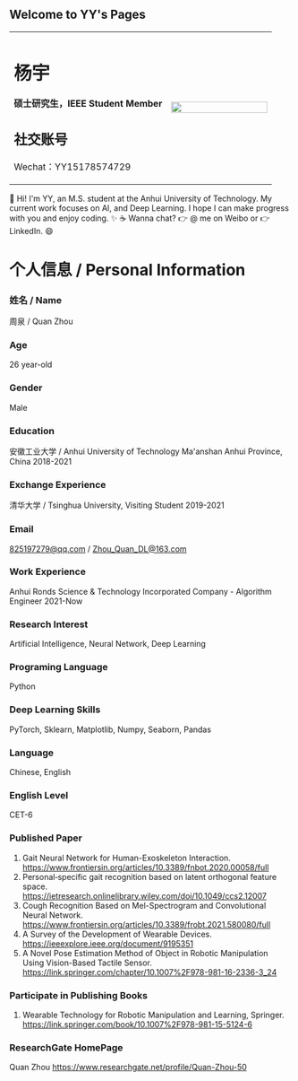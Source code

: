 ## Welcome to YY's Pages

<table border="0">
  <tr>
    <td width="60%">
      <h1>杨宇</h1>
      <p><b>硕士研究生，IEEE Student Member</b></p>
      <h2>社交账号</h2>
      <p>Wechat：YY15178574729</p>
    </td>
    <td width="40%">
      <img src="/zq.jpg" width="100%">
    </td>
  </tr>
</table>


👋 Hi! I'm YY, an M.S. student at the Anhui University of Technology.
My current work focuses on AI, and Deep Learning.
I hope I can make progress with you and enjoy coding.
✨
☕ Wanna chat? 👉 @ me on Weibo or 👉 LinkedIn. :smile:

# 个人信息 / Personal Information

### 姓名 / Name
周泉 / Quan Zhou

### Age
26 year-old

### Gender
Male

### Education
安徽工业大学 / Anhui University of Technology 
Ma'anshan Anhui Province, China 
2018-2021

### Exchange Experience
清华大学 / Tsinghua University, Visiting Student 
2019-2021

### Email
825197279@qq.com / Zhou_Quan_DL@163.com

### Work Experience
Anhui Ronds Science & Technology Incorporated Company - Algorithm Engineer 2021-Now

### Research Interest
Artificial Intelligence, Neural Network, Deep Learning

### Programing Language
Python

### Deep Learning Skills
PyTorch, Sklearn, Matplotlib, Numpy, Seaborn, Pandas

### Language
Chinese, English

### English Level
CET-6

### Published Paper
1. Gait Neural Network for Human-Exoskeleton Interaction. <https://www.frontiersin.org/articles/10.3389/fnbot.2020.00058/full>
2. Personal‐specific gait recognition based on latent orthogonal feature space. <https://ietresearch.onlinelibrary.wiley.com/doi/10.1049/ccs2.12007>
3. Cough Recognition Based on Mel-Spectrogram and Convolutional Neural Network. <https://www.frontiersin.org/articles/10.3389/frobt.2021.580080/full>
4. A Survey of the Development of Wearable Devices. <https://ieeexplore.ieee.org/document/9195351>
5. A Novel Pose Estimation Method of Object in Robotic Manipulation Using Vision-Based Tactile Sensor. <https://link.springer.com/chapter/10.1007%2F978-981-16-2336-3_24> 

### Participate in Publishing Books
1. Wearable Technology for Robotic Manipulation and Learning, Springer. <https://link.springer.com/book/10.1007%2F978-981-15-5124-6>

### ResearchGate HomePage
Quan Zhou <https://www.researchgate.net/profile/Quan-Zhou-50>
